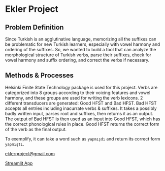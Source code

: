 # Ekler Project 

## Problem Definition

Since Turkish is an agglutinative language, memorizing all the suffixes can be problematic for new Turkish learners, especially with vowel harmony and ordering of the suffixes. So, we wanted to build a tool that can analyze the morphological structure of Turkish verbs, parse their suffixes, check for vowel harmony and suffix ordering, and correct the verbs if necessary.

## Methods & Processes

Helsinki Finite State Technology package is used for this project. Verbs are categorized into 8 groups according to their voicing features and vowel harmony, and these groups are used for writing the verb lexicons. 2 different transducers are generated: Good HFST and Bad HFST. Bad HFST accepts all entries including inacurrate verbs & suffixes. It takes a possibly badly written input, parses root and suffixes, then returns it as an output. The output of Bad HFST is then used as an input into Good HFST, which has the correct phonological rules in place. Good HFST returns the correct form of the verb as the final output.

To exemplify, it can take a word such as `yapmışdı` and return its correct form `yapmıştı`.



<eklerproject@gmail.com>

[Streamlit App](http://3.83.1.162:8501/)
